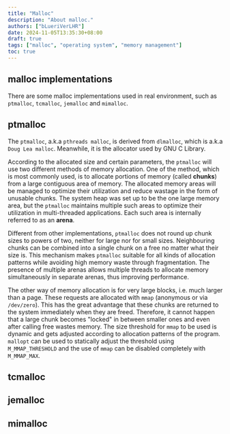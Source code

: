 ```yaml
---
title: "Malloc"
description: "About malloc."
authors: ["bLueriVerLHR"]
date: 2024-11-05T13:35:30+08:00
draft: true
tags: ["malloc", "operating system", "memory management"]
toc: true
---
```


## malloc implementations

There are some malloc implementations used in real environment, such as `ptmalloc`, `tcmalloc`, `jemalloc` and `mimalloc`.

## ptmalloc

<!--
from <https://www.gnu.org/software/libc/manual/html_node/The-GNU-Allocator.html>

The malloc implementation in the GNU C Library is derived from ptmalloc (pthreads malloc), which in turn is derived from dlmalloc (Doug Lea malloc). This malloc may allocate memory in two different ways depending on their size and certain parameters that may be controlled by users. The most common way is to allocate portions of memory (called chunks) from a large contiguous area of memory and manage these areas to optimize their use and reduce wastage in the form of unusable chunks. Traditionally the system heap was set up to be the one large memory area but the GNU C Library malloc implementation maintains multiple such areas to optimize their use in multi-threaded applications. Each such area is internally referred to as an arena.

As opposed to other versions, the malloc in the GNU C Library does not round up chunk sizes to powers of two, neither for large nor for small sizes. Neighboring chunks can be coalesced on a free no matter what their size is. This makes the implementation suitable for all kinds of allocation patterns without generally incurring high memory waste through fragmentation. The presence of multiple arenas allows multiple threads to allocate memory simultaneously in separate arenas, thus improving performance.

The other way of memory allocation is for very large blocks, i.e. much larger than a page. These requests are allocated with mmap (anonymous or via /dev/zero; see [Memory-mapped I/O](https://www.gnu.org/software/libc/manual/html_node/Memory_002dmapped-I_002fO.html)). This has the great advantage that these chunks are returned to the system immediately when they are freed. Therefore, it cannot happen that a large chunk becomes “locked” in between smaller ones and even after calling free wastes memory. The size threshold for mmap to be used is dynamic and gets adjusted according to allocation patterns of the program. mallopt can be used to statically adjust the threshold using M_MMAP_THRESHOLD and the use of mmap can be disabled completely with M_MMAP_MAX; see [Malloc Tunable Parameters](https://www.gnu.org/software/libc/manual/html_node/Malloc-Tunable-Parameters.html).

A more detailed technical description of the GNU Allocator is maintained in the GNU C Library wiki. See <https://sourceware.org/glibc/wiki/MallocInternals>.
-->

The `ptmalloc`, a.k.a `pthreads malloc`, is derived from `dlmalloc`, which is a.k.a `Doug Lea malloc`.
Meanwhile, it is the allocator used by GNU C Library.

According to the allocated size and certain parameters, the `ptmalloc` will use two different methods of memory allocation.
One of the method, which is most commonly used, is to allocate portions of memory (called **chunks**) from a large contiguous area of memory.
The allocated memory areas will be managed to optimize their utilization and reduce wastage in the form of unusable chunks.
The system heap was set up to be the one large memory area, but the `ptmalloc` maintains multiple such areas to optimize their utilization in multi-threaded applications.
Each such area is internally referred to as an **arena**.

Different from other implementations, `ptmalloc` does not round up chunk sizes to powers of two, neither for large nor for small sizes.
Neighbouring chunks can be combined into a single chunk on a free no matter what their size is.
This mechanism makes `ptmalloc` suitable for all kinds of allocation patterns while avoiding high memory waste through fragmentation.
The presence of multiple arenas allows multiple threads to allocate memory simultaneously in separate arenas, thus improving performance.

The other way of memory allocation is for very large blocks, i.e. much larger than a page.
These requests are allocated with `mmap` (anonymous or via `/dev/zero`).
This has the great advantage that these chunks are returned to the system immediately when they are freed.
Therefore, it cannot happen that a large chunk becomes "locked" in between smaller ones and even after calling free wastes memory.
The size threshold for `mmap` to be used is dynamic and gets adjusted according to allocation patterns of the program.
`mallopt` can be used to statically adjust the threshold using `M_MMAP_THRESHOLD` and the use of `mmap` can be disabled completely with `M_MMAP_MAX`.

## tcmalloc

## jemalloc

## mimalloc


